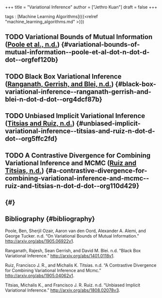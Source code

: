 +++
title = "Variational Inference"
author = ["Jethro Kuan"]
draft = false
+++

tags
: [Machine Learning Algorithms]({{<relref "machine_learning_algorithms.md" >}})

## <span class="org-todo todo TODO">TODO</span> Variational Bounds of Mutual Information ([Poole et al., n.d.](#orgfef120b)) {#variational-bounds-of-mutual-information--poole-et-al-dot-n-dot-d-dot--orgfef120b}

## <span class="org-todo todo TODO">TODO</span> Black Box Variational Inference ([Ranganath, Gerrish, and Blei, n.d.](#org4dcf87b)) {#black-box-variational-inference--ranganath-gerrish-and-blei-n-dot-d-dot--org4dcf87b}

## <span class="org-todo todo TODO">TODO</span> Unbiased Implicit Variational Inference ([Titsias and Ruiz, n.d.](#org5ffc2fd)) {#unbiased-implicit-variational-inference--titsias-and-ruiz-n-dot-d-dot--org5ffc2fd}

## <span class="org-todo todo TODO">TODO</span> A Contrastive Divergence for Combining Variational Inference and MCMC ([Ruiz and Titsias, n.d.](#org110d429)) {#a-contrastive-divergence-for-combining-variational-inference-and-mcmc--ruiz-and-titsias-n-dot-d-dot--org110d429}

## {#}

## Bibliography {#bibliography}

<a id="orgfef120b"></a>Poole, Ben, Sherjil Ozair, Aaron van den Oord, Alexander A. Alemi, and George Tucker. n.d. “On Variational Bounds of Mutual Information.” <http://arxiv.org/abs/1905.06922v1>.

<a id="org4dcf87b"></a>Ranganath, Rajesh, Sean Gerrish, and David M. Blei. n.d. “Black Box Variational Inference.” <http://arxiv.org/abs/1401.0118v1>.

<a id="org110d429"></a>Ruiz, Francisco J. R., and Michalis K. Titsias. n.d. “A Contrastive Divergence for Combining Variational Inference and Mcmc.” <http://arxiv.org/abs/1905.04062v1>.

<a id="org5ffc2fd"></a>Titsias, Michalis K., and Francisco J. R. Ruiz. n.d. “Unbiased Implicit Variational Inference.” <http://arxiv.org/abs/1808.02078v3>.
